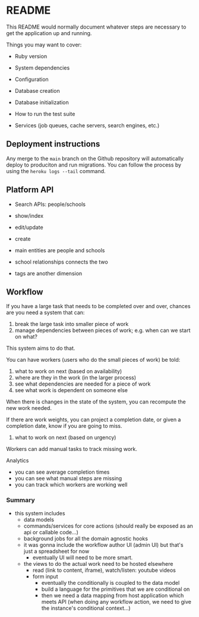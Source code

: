 # README

This README would normally document whatever steps are necessary to get the
application up and running.

Things you may want to cover:

* Ruby version

* System dependencies

* Configuration

* Database creation

* Database initialization

* How to run the test suite

* Services (job queues, cache servers, search engines, etc.)

## Deployment instructions

Any merge to the `main` branch on the Github repository will automatically deploy to produciton and run migrations.
You can follow the process by using the `heroku logs --tail` command.


## Platform API

- Search APIs: people/schools
- show/index
- edit/update
- create

- main entities are people and schools
- school relationships connects the two

- tags are another dimension

## Workflow
If you have a large task that needs to be completed over and over, chances are you need a system that can:
1) break the large task into smaller piece of work
2) manage dependencies between pieces of work; e.g. when can we start on what?

This system aims to do that.

You can have workers (users who do the small pieces of work) be told:
1) what to work on next (based on availability)
2) where are they in the work (in the larger process)
3) see what dependencies are needed for a piece of work
4) see what work is dependent on someone else

When there is changes in the state of the system, you can recompute the new work needed.

If there are work weights, you can project a completion date, or given a completion date, know if you are going to miss.
1) what to work on next (based on urgency)

Workers can add manual tasks to track missing work.

Analytics
- you can see average completion times
- you can see what manual steps are missing
- you can track which workers are working well

### Summary
- this system includes
  - data models
  - commands/services for core actions (should really be exposed as an api or callable code...)
  - background jobs for all the domain agnostic hooks
  - it was gonna include the workflow author UI (admin UI) but that's just a spreadsheet for now
    - eventually UI will need to be more smart.
  - the views to do the actual work need to be hosted elsewhere
    - read (link to content, iframe), watch/listen: youtube videos
    - form input
      - eventually the conditionally is coupled to the data model
      - build a language for the primitives that we are conditional on
      - then we need a data mapping from host application which meets API (when doing any workflow action, we need to give the instance's conditional context...)


